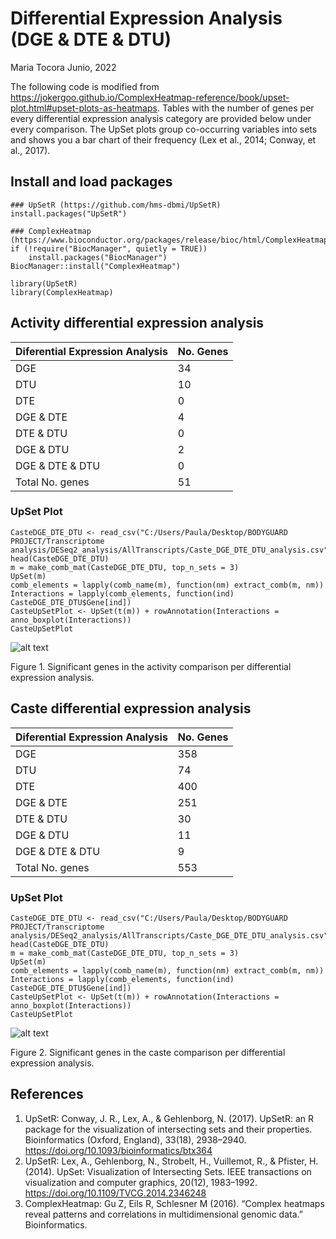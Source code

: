 
Differential Expression Analysis (DGE & DTE & DTU)
==================================================
Maria Tocora 
Junio, 2022

The following code is modified from https://jokergoo.github.io/ComplexHeatmap-reference/book/upset-plot.html#upset-plots-as-heatmaps. Tables with the number of genes per every differential expression analysis category are provided below under every comparison. The UpSet plots group co-occurring variables into sets and shows you a bar chart of their frequency (Lex et al., 2014; Conway, et al., 2017). 

## Install and load packages 
```{r Install and Load Packages}
### UpSetR (https://github.com/hms-dbmi/UpSetR)
install.packages("UpSetR")

### ComplexHeatmap (https://www.bioconductor.org/packages/release/bioc/html/ComplexHeatmap.html)
if (!require("BiocManager", quietly = TRUE))
    install.packages("BiocManager")
BiocManager::install("ComplexHeatmap")

library(UpSetR)
library(ComplexHeatmap)
```

## __Activity differential expression analysis__

| Diferential Expression Analysis |	No. Genes |
| --- | --- | 
| DGE	| 34 |
| DTU |	10 |
| DTE |	0 |
| DGE & DTE | 4 |
| DTE & DTU |	0 |
| DGE & DTU |	2 |
| DGE & DTE & DTU |	0 |
| Total No. genes | 51 |

### UpSet Plot
```
CasteDGE_DTE_DTU <- read_csv("C:/Users/Paula/Desktop/BODYGUARD PROJECT/Transcriptome analysis/DESeq2_analysis/AllTranscripts/Caste_DGE_DTE_DTU_analysis.csv")
head(CasteDGE_DTE_DTU)
m = make_comb_mat(CasteDGE_DTE_DTU, top_n_sets = 3)
UpSet(m)
comb_elements = lapply(comb_name(m), function(nm) extract_comb(m, nm))
Interactions = lapply(comb_elements, function(ind) CasteDGE_DTE_DTU$Gene[ind])
CasteUpSetPlot <- UpSet(t(m)) + rowAnnotation(Interactions = anno_boxplot(Interactions))
CasteUpSetPlot
```

![alt text](https://github.com/mariatocora/Transcriptomic-analysis-ant-plant/blob/main/DGE_DTE_DTU/Figures/Activity_UpSetPlot.png)

Figure 1. Significant genes in the activity comparison per differential expression analysis. 

## __Caste differential expression analysis__

| Diferential Expression Analysis |	No. Genes |
| --- | --- | 
| DGE | 358 |
| DTU |	74 |
| DTE |	400 |
| DGE & DTE |	251 |
| DTE & DTU |	30 |
| DGE & DTU |	11 |
| DGE & DTE & DTU |	9 |
| Total No. genes | 553 |

### UpSet Plot

```
CasteDGE_DTE_DTU <- read_csv("C:/Users/Paula/Desktop/BODYGUARD PROJECT/Transcriptome analysis/DESeq2_analysis/AllTranscripts/Caste_DGE_DTE_DTU_analysis.csv")
head(CasteDGE_DTE_DTU)
m = make_comb_mat(CasteDGE_DTE_DTU, top_n_sets = 3)
UpSet(m)
comb_elements = lapply(comb_name(m), function(nm) extract_comb(m, nm))
Interactions = lapply(comb_elements, function(ind) CasteDGE_DTE_DTU$Gene[ind])
CasteUpSetPlot <- UpSet(t(m)) + rowAnnotation(Interactions = anno_boxplot(Interactions))
CasteUpSetPlot
```

![alt text](https://github.com/mariatocora/Transcriptomic-analysis-ant-plant/blob/main/DGE_DTE_DTU/Figures/Caste_UpSetPlot.png)

Figure 2. Significant genes in the caste comparison per differential expression analysis. 

## __References__

1. UpSetR: Conway, J. R., Lex, A., & Gehlenborg, N. (2017). UpSetR: an R package for the visualization of intersecting sets and their properties. Bioinformatics (Oxford, England), 33(18), 2938–2940. https://doi.org/10.1093/bioinformatics/btx364
2. UpSetR: Lex, A., Gehlenborg, N., Strobelt, H., Vuillemot, R., & Pfister, H. (2014). UpSet: Visualization of Intersecting Sets. IEEE transactions on visualization and computer graphics, 20(12), 1983–1992. https://doi.org/10.1109/TVCG.2014.2346248
3. ComplexHeatmap: Gu Z, Eils R, Schlesner M (2016). “Complex heatmaps reveal patterns and correlations in multidimensional genomic data.” Bioinformatics.
